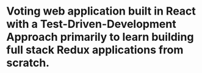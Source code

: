 # Voting web application built in React with a Test-Driven-Development Approach primarily to learn building full stack Redux applications from scratch.
